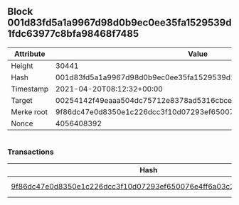 ## Block 001d83fd5a1a9967d98d0b9ec0ee35fa1529539d1fdc63977c8bfa98468f7485

Attribute | Value
--- | ---
Height | 30441
Hash | 001d83fd5a1a9967d98d0b9ec0ee35fa1529539d1fdc63977c8bfa98468f7485
Timestamp | 2021-04-20T08:12:32+00:00
Target | 00254142f49eaaa504dc75712e8378ad5316cbcead634704b3734b6271167cc4
Merke root | 9f86dc47e0d8350e1c226dcc3f10d07293ef650076e4ff6a03c281c9f7a2e295
Nonce | 4056408392

```

```

### Transactions

Hash | Amount
--- | ---
[9f86dc47e0d8350e1c226dcc3f10d07293ef650076e4ff6a03c281c9f7a2e295](9f86dc47e0d8350e1c226dcc3f10d07293ef650076e4ff6a03c281c9f7a2e295.md) | 10.00000000 SKEPTI 
